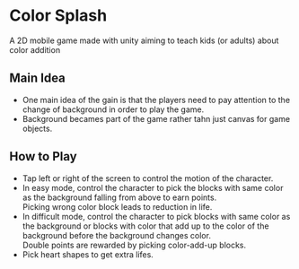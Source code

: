 # Color Splash
A 2D mobile game made with unity aiming to teach kids (or adults) about color addition

## Main Idea
- One main idea of the gain is that the players need to pay attention to the change of background in order to play the game.   
- Background becames part of the game rather tahn just canvas for game objects.

## How to Play
- Tap left or right of the screen to control the motion of the character.  
- In easy mode, control the character to pick the blocks with same color as the background falling from above to earn points.  
Picking wrong color block leads to reduction in life.
- In difficult mode, control the character to pick blocks with same color as the background or blocks with color that add up to the color of the background before the background changes color.   
Double points are rewarded by picking color-add-up blocks.
- Pick heart shapes to get extra lifes. 
